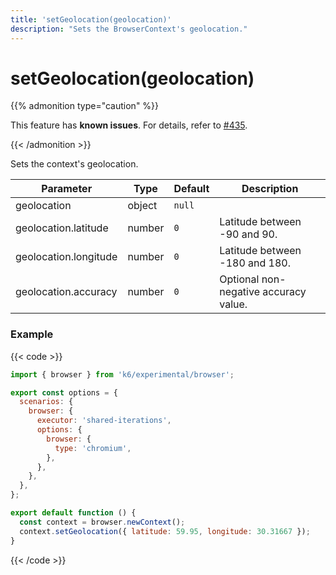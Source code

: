 ```yaml
---
title: 'setGeolocation(geolocation)'
description: "Sets the BrowserContext's geolocation."
---
```


# setGeolocation(geolocation)

{{% admonition type="caution" %}}

This feature has **known issues**. For details, refer to
[#435](https://github.com/grafana/xk6-browser/issues/435).

{{< /admonition >}}

Sets the context's geolocation.

<TableWithNestedRows>

| Parameter             | Type   | Default | Description                           |
| --------------------- | ------ | ------- | ------------------------------------- |
| geolocation           | object | `null`  |                                       |
| geolocation.latitude  | number | `0`     | Latitude between -90 and 90.          |
| geolocation.longitude | number | `0`     | Latitude between -180 and 180.        |
| geolocation.accuracy  | number | `0`     | Optional non-negative accuracy value. |

</TableWithNestedRows>

### Example

{{< code >}}

```javascript
import { browser } from 'k6/experimental/browser';

export const options = {
  scenarios: {
    browser: {
      executor: 'shared-iterations',
      options: {
        browser: {
          type: 'chromium',
        },
      },
    },
  },
};

export default function () {
  const context = browser.newContext();
  context.setGeolocation({ latitude: 59.95, longitude: 30.31667 });
}
```

{{< /code >}}
